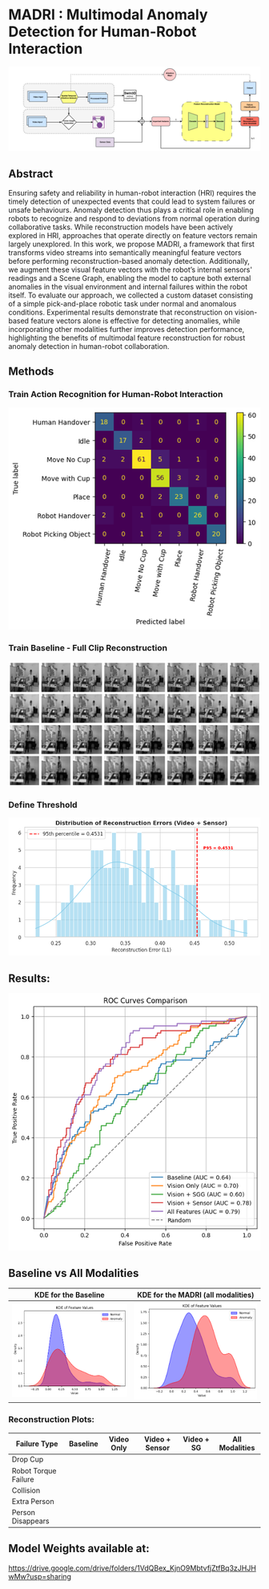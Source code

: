 # MADRI : Multimodal Anomaly Detection for Human-Robot Interaction

![Overall Framework](images/framework.png)

## Abstract

Ensuring safety and reliability in human-robot interaction (HRI) requires the timely detection of unexpected events that could lead to system failures or unsafe behaviours. 
Anomaly detection thus plays a critical role in enabling robots to recognize and respond to deviations from normal operation during collaborative tasks. 
While reconstruction models have been actively explored in HRI, approaches that operate directly on feature vectors remain largely unexplored. 
In this work, we propose MADRI, a framework that first transforms video streams into semantically meaningful feature vectors before performing reconstruction-based anomaly detection. 
Additionally, we augment these visual feature vectors with the robot’s internal sensors' readings and a Scene Graph, enabling the model to capture both external anomalies in the visual environment and 
internal failures within the robot itself. To evaluate our approach, we collected a custom dataset consisting of a simple pick-and-place robotic task under normal and anomalous conditions. 
Experimental results demonstrate that reconstruction on vision-based feature vectors alone is effective for detecting anomalies, while incorporating other modalities further improves detection performance, 
highlighting the benefits of multimodal feature reconstruction for robust anomaly detection in human-robot collaboration.

## Methods

### Train Action Recognition for Human-Robot Interaction

![Action Recognition Confusion Matrix](images/Action%20Recognition%20CM.png)

### Train Baseline - Full Clip Reconstruction

![Baseline Reconstruction Output Example](images/Reconstruction.png)

### Define Threshold

![Threshold Definition Plot](images/video+sensor.png)

## Results:

![ROC Curves](images/Final%20ROC.png)

## Baseline vs All Modalities

| KDE for the Baseline | KDE for the MADRI (all modalities) |
| -------------------- | -------------------------------- |
| ![KDE for the Baseline](images/KDE_baseline.png) | ![KDE for the all modalities model](images/KDE_all.png) |

### Reconstruction Plots:

| Failure Type         | Baseline | Video Only | Video + Sensor | Video + SG | All Modalities |
|----------------------|----------|------------|----------------|------------|----------------|
| Drop Cup             |          |            |                |            |                |
| Robot Torque Failure |          |            |                |            |                |
| Collision            |          |            |                |            |                |
| Extra Person         |          |            |                |            |                |
| Person Disappears    |          |            |                |            |                |



## Model Weights available at: 

https://drive.google.com/drive/folders/1VdQBex_KjnO9MbtvfjZtfBq3zJHJHwMw?usp=sharing
